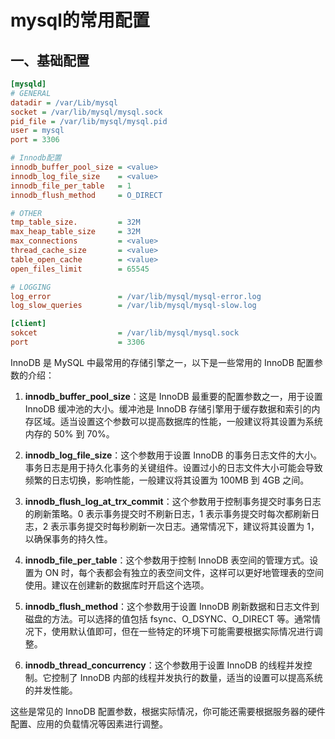 # mysql的常用配置

## 一、基础配置

```ini
[mysqld]
# GENERAL
datadir = /var/Lib/mysql
socket = /var/lib/mysql/mysql.sock
pid_file = /var/lib/mysql/mysql.pid
user = mysql
port = 3306

# Innodb配置
innodb_buffer_pool_size = <value>
innodb_log_file_size    = <value>
innodb_file_per_table   = 1
innodb_flush_method     = O_DIRECT

# OTHER
tmp_table_size.         = 32M
max_heap_table_size     = 32M
max_connections         = <value>
thread_cache_size       = <value>
table_open_cache        = <value>
open_files_limit        = 65545

# LOGGING
log_error               = /var/lib/mysql/mysql-error.log
log_slow_queries        = /var/lib/mysql/mysql-slow.log

[client]
sokcet                  = /var/lib/mysql/mysql.sock
port                    = 3306
```

InnoDB 是 MySQL 中最常用的存储引擎之一，以下是一些常用的 InnoDB 配置参数的介绍：

1. **innodb_buffer_pool_size**：这是 InnoDB 最重要的配置参数之一，用于设置 InnoDB 缓冲池的大小。缓冲池是 InnoDB 存储引擎用于缓存数据和索引的内存区域。适当设置这个参数可以提高数据库的性能，一般建议将其设置为系统内存的 50% 到 70%。

2. **innodb_log_file_size**：这个参数用于设置 InnoDB 的事务日志文件的大小。事务日志是用于持久化事务的关键组件。设置过小的日志文件大小可能会导致频繁的日志切换，影响性能，一般建议将其设置为 100MB 到 4GB 之间。

3. **innodb_flush_log_at_trx_commit**：这个参数用于控制事务提交时事务日志的刷新策略。0 表示事务提交时不刷新日志，1 表示事务提交时每次都刷新日志，2 表示事务提交时每秒刷新一次日志。通常情况下，建议将其设置为 1，以确保事务的持久性。

4. **innodb_file_per_table**：这个参数用于控制 InnoDB 表空间的管理方式。设置为 ON 时，每个表都会有独立的表空间文件，这样可以更好地管理表的空间使用。建议在创建新的数据库时开启这个选项。

5. **innodb_flush_method**：这个参数用于设置 InnoDB 刷新数据和日志文件到磁盘的方法。可以选择的值包括 fsync、O_DSYNC、O_DIRECT 等。通常情况下，使用默认值即可，但在一些特定的环境下可能需要根据实际情况进行调整。

6. **innodb_thread_concurrency**：这个参数用于设置 InnoDB 的线程并发控制。它控制了 InnoDB 内部的线程并发执行的数量，适当的设置可以提高系统的并发性能。

这些是常见的 InnoDB 配置参数，根据实际情况，你可能还需要根据服务器的硬件配置、应用的负载情况等因素进行调整。